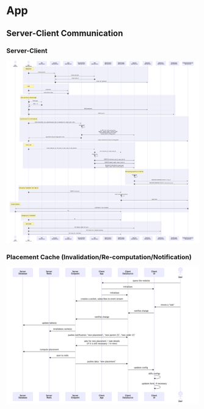 # App

## Server-Client Communication

### Server-Client

![](server-client.png)

### Placement Cache (Invalidation/Re-computation/Notification)

![](placement-cache.png)

